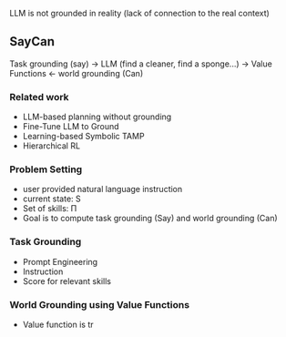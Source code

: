 LLM is not grounded in reality (lack of connection to the real context)

## SayCan
Task grounding (say) → LLM (find a cleaner, find a sponge...) -> Value Functions ← world grounding (Can)
### Related work
- LLM-based planning without grounding
- Fine-Tune LLM to Ground
- Learning-based Symbolic TAMP
- Hierarchical RL
### Problem Setting
- user provided natural language instruction
- current state: S
- Set of skills:  Π
- Goal is to compute task grounding (Say) and world grounding (Can)
### Task Grounding
- Prompt Engineering
- Instruction
- Score for relevant skills
### World Grounding using Value Functions
- Value function is tr